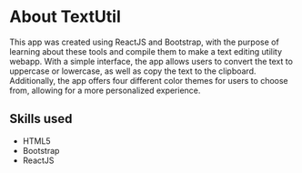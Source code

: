 # About TextUtil
This app was created using ReactJS and Bootstrap, with the purpose of learning about these tools and compile them to make a text editing utility webapp. With a simple interface, the app allows users to convert the text to uppercase or lowercase, as well as copy the text to the clipboard. Additionally, the app offers four different color themes for users to choose from, allowing for a more personalized experience.

## Skills used
- HTML5
- Bootstrap
- ReactJS
